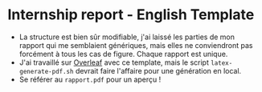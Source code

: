 # Internship report - English Template

* La structure est bien sûr modifiable, j'ai laissé les parties de mon rapport qui me semblaient génériques, mais elles ne conviendront pas forcément à tous les cas de figure. Chaque rapport est unique. 
* J'ai travaillé sur [Overleaf](http://overleaf.com/) avec ce template, mais le script `latex-generate-pdf.sh` devrait faire l'affaire pour une génération en local.
* Se référer au `rapport.pdf` pour un aperçu !